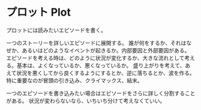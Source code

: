 # プロット Plot

プロットには読みたいエピソードを書く。

一つのストーリーを詳しいエピソードに展開する。
誰が何をするか、それはなぜか、あるいはどのようなイベントが起きるか。内部要因と外部要因がある。
エピソードを考える時は、どのように状況が変化するか、大きな流れとして考える。基本は、よくなっているか、悪くなっているか。
盛り上がりを考えて、あえて状況を悪くしてから良くするようにするとか、逆に落ちるとか、波を作る。
特に重要なのが冒頭の引き込み、クライマックス、結末。

一つのエピソードを書き込みたい場合はエピソードをさらに詳しく分割することがある。
状況が変わらないなら、いちいち分けて考えなくていい。
